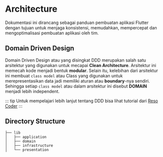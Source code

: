 # Architecture

Dokumentasi ini dirancang sebagai panduan pembuatan aplikasi Flutter dengan tujuan untuk menjaga konsistensi, memudahkan, mempercepat dan mengoptimalisasi pembuatan aplikasi oleh tim.

## Domain Driven Design

Domain Driven Design atau yang disingkat DDD merupakan salah satu arsitektur yang digunakan untuk mecapai **Clean Architecture**. Arsitektur ini memecah kode menjadi bentuk **modular**. Selain itu, kelebihan dari arsitektur ini membuat `class model` atau Class yang digunakan untuk merepresentasikan data jadi memiliki aturan atau **boundary**-nya sendiri. Sehingga setiap `class model` atau dalam arsitektur ini disebut **DOMAIN** menjadi lebih independent.

::: tip
Untuk mempelajari lebih lanjut tentang DDD bisa lihat tutorial dari [Reso Coder](https://resocoder.com/2020/03/09/flutter-firebase-ddd-course-1-domain-driven-design-principles/) 
:::

## Directory Structure

```
├── lib
│   ├── application
│   ├── domain
│   ├── infrastructure
│   └── presentation
```